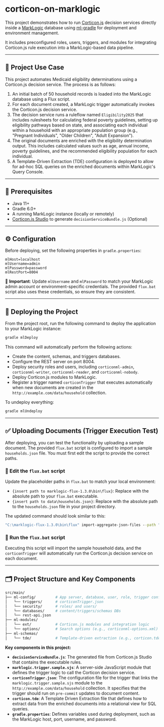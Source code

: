 # corticon-on-marklogic

This project demonstrates how to run [Corticon.js](https://www.progress.com/corticon) decision services directly inside a [MarkLogic](https://www.marklogic.com/) database using [ml-gradle](https://github.com/marklogic-community/ml-gradle) for deployment and environment management.

It includes preconfigured roles, users, triggers, and modules for integrating Corticon.js rule execution into a MarkLogic-based data pipeline.

-----

## 🎯 Project Use Case

This project automates Medicaid eligibility determinations using a Corticon.js decision service. The process is as follows:

1.  An initial batch of 50 household records is loaded into the MarkLogic database using a Flux script.
2.  For each document created, a MarkLogic trigger automatically invokes the Corticon.js decision service.
3.  The decision service runs a ruleflow named `Eligibility2025` that includes rulesheets for calculating federal poverty guidelines, setting up eligibility pathways based on state, and associating each individual within a household with an appropriate population group (e.g., "Pregnant Individuals", "Older Children", "Adult Expansion").
4.  The original documents are enriched with the eligibility determination output. This includes calculated values such as age, annual income, poverty guidelines, and the recommended eligibility population for each individual.
5.  A Template-Driven Extraction (TDE) configuration is deployed to allow for ad-hoc SQL queries on the enriched documents within MarkLogic's Query Console.

-----

## 🧰 Prerequisites

  * Java 11+
  * Gradle 6.0+
  * A running MarkLogic instance (locally or remotely)
  * [Corticon.js Studio](https://www.progress.com/corticon) to generate `decisionServiceBundle.js` (Optional)

-----

## ⚙️ Configuration

Before deploying, set the following properties in `gradle.properties`:

```properties
mlHost=localhost
mlUsername=admin
mlPassword=password
mlRestPort=8004
```

🔐 **Important**: Update `mlUsername` and `mlPassword` to match your MarkLogic admin account or environment-specific credentials. The provided `flux.bat` script also uses these credentials, so ensure they are consistent.

-----

## 🚀 Deploying the Project

From the project root, run the following command to deploy the application to your MarkLogic instance:

```bash
gradle mlDeploy
```

This command will automatically perform the following actions:

  * Create the content, schemas, and triggers databases.
  * Configure the REST server on port 8004.
  * Deploy security roles and users, including `corticonml-admin`, `corticonml-writer`, `corticonml-reader`, and `corticonml-nobody`.
  * Deploy Corticon.js modules to MarkLogic.
  * Register a trigger named `corticonTrigger` that executes automatically when new documents are created in the `http://example.com/data/household` collection.

To undeploy everything:

```bash
gradle mlUndeploy
```

-----

## ✅ Uploading Documents (Trigger Execution Test)

After deploying, you can test the functionality by uploading a sample document. The provided `flux.bat` script is configured to import a sample `households.json` file. You must first edit the script to provide the correct paths.

### 📝 Edit the `flux.bat` script

Update the placeholder paths in `flux.bat` to match your local environment:

  * `{insert path to marklogic-flux-1.3.0\bin\flux}`: Replace with the absolute path to your `flux.bat` executable.
  * `{insert path to data\households.json}`: Replace with the absolute path to the `households.json` file in your project directory.

The updated command should look similar to this:

```bat
"C:\marklogic-flux-1.3.0\bin\flux" import-aggregate-json-files --path "C:\path\to\your\project\data\households.json" --connection-string "corticonml-admin:corticonml-admin@localhost:8004" --permissions corticonml-reader,read,corticonml-writer,update --collections http://example.com/data/household --uri-template "/data/household/{householdId}.json" & pause
```

### 🚀 Run the `flux.bat` script

Executing this script will import the sample household data, and the `corticonTrigger` will automatically run the Corticon.js decision service on each document.

-----

## 🗂️ Project Structure and Key Components

```bash
src/main/
├── ml-config/         # App server, database, user, role, trigger configuration
│   └── triggers/      # corticonTrigger.json
│   └── security/      # roles/ and users/
│   └── databases/     # content/triggers/schemas DBs
│   └── rest-api.json
├── ml-modules/
│   └── ext/           # Corticon.js modules and integration logic
│   └── options/       # Search options (e.g., corticonml-options.xml)
├── ml-schemas/
│   └── tde/           # Template-driven extraction (e.g., corticon.tde)
```

**Key components in this project:**

  * **`decisionServiceBundle.js`**: The generated file from Corticon.js Studio that contains the executable rules.
  * **`marklogic.trigger.sample.sjs`**: A server-side JavaScript module that defines the trigger logic to call the Corticon decision service.
  * **`corticonTrigger.json`**: The configuration file for the trigger that links the `marklogic.trigger.sample.sjs` module to the `http://example.com/data/household` collection. It specifies that the trigger should run on `pre-commit` updates to document content.
  * **`corticon.tde`**: A Template Driven Extraction file that defines how to extract data from the enriched documents into a relational view for SQL queries.
  * **`gradle.properties`**: Defines variables used during deployment, such as the MarkLogic host, port, username, and password.